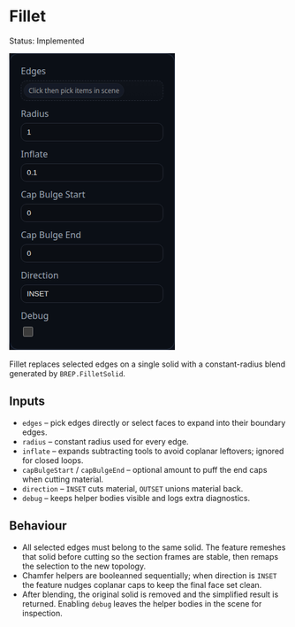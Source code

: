 # Fillet

Status: Implemented

![Fillet feature dialog](Fillet.png)

Fillet replaces selected edges on a single solid with a constant-radius blend generated by `BREP.FilletSolid`.

## Inputs
- `edges` – pick edges directly or select faces to expand into their boundary edges.
- `radius` – constant radius used for every edge.
- `inflate` – expands subtracting tools to avoid coplanar leftovers; ignored for closed loops.
- `capBulgeStart` / `capBulgeEnd` – optional amount to puff the end caps when cutting material.
- `direction` – `INSET` cuts material, `OUTSET` unions material back.
- `debug` – keeps helper bodies visible and logs extra diagnostics.

## Behaviour
- All selected edges must belong to the same solid. The feature remeshes that solid before cutting so the section frames are stable, then remaps the selection to the new topology.
- Chamfer helpers are booleanned sequentially; when direction is `INSET` the feature nudges coplanar caps to keep the final face set clean.
- After blending, the original solid is removed and the simplified result is returned. Enabling `debug` leaves the helper bodies in the scene for inspection.
